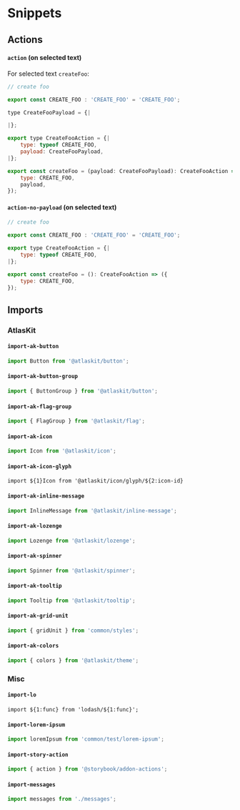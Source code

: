 # Snippets

## Actions

#### `action` (on selected text)

For selected text `createFoo`:

```js
// create foo

export const CREATE_FOO : 'CREATE_FOO' = 'CREATE_FOO';

type CreateFooPayload = {|

|};

export type CreateFooAction = {|
    type: typeof CREATE_FOO,
    payload: CreateFooPayload,
|};

export const createFoo = (payload: CreateFooPayload): CreateFooAction => ({
    type: CREATE_FOO,
    payload,
});
```

#### `action-no-payload` (on selected text)

```js
// create foo

export const CREATE_FOO : 'CREATE_FOO' = 'CREATE_FOO';

export type CreateFooAction = {|
    type: typeof CREATE_FOO,
|};

export const createFoo = (): CreateFooAction => ({
    type: CREATE_FOO,
});
```

## Imports

### AtlasKit

#### `import-ak-button`

```js
import Button from '@atlaskit/button';
```

#### `import-ak-button-group`

```js
import { ButtonGroup } from '@atlaskit/button';
```

#### `import-ak-flag-group`

```js
import { FlagGroup } from '@atlaskit/flag';
```

#### `import-ak-icon`

```js
import Icon from '@atlaskit/icon';
```

#### `import-ak-icon-glyph`

```
import ${1}Icon from '@atlaskit/icon/glyph/${2:icon-id}
```

#### `import-ak-inline-message`

```js
import InlineMessage from '@atlaskit/inline-message';
```

#### `import-ak-lozenge`

```js
import Lozenge from '@atlaskit/lozenge';
```

#### `import-ak-spinner`

```js
import Spinner from '@atlaskit/spinner';
```

#### `import-ak-tooltip`

```js
import Tooltip from '@atlaskit/tooltip';
```

#### `import-ak-grid-unit`

```js
import { gridUnit } from 'common/styles';
```

#### `import-ak-colors`

```js
import { colors } from '@atlaskit/theme';
```

### Misc

#### `import-lo`

```
import ${1:func} from 'lodash/${1:func}';
```

#### `import-lorem-ipsum`

```js
import loremIpsum from 'common/test/lorem-ipsum';
```

#### `import-story-action`

```js
import { action } from '@storybook/addon-actions';
```

#### `import-messages`

```js
import messages from './messages';
```